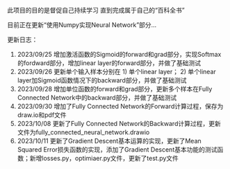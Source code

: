此项目的目的是督促自己持续学习
直到完成属于自己的“百科全书”

目前正在更新“使用Numpy实现Neural Network”部分...

更新日志：
1. 2023/09/25 增加激活函数的Sigmoid的forward和grad部分，实现Softmax的fordward部分，增加linear layer的forward部分，并做了基础测试
2. 2023/09/26 更新单个输入样本分别在 1) 单个linear layer； 2) 单个linear layer加Sigmoid函数情况下的backward部分，并做了基础测试
3. 2023/09/28 增加单位函数的forward和grad部分，更新多个样本在Fully Connected Network中的backward部分，并做了基础测试
4. 2023/09/30 增加了Fully Connected Network的Forward计算过程，保存为draw.io和pdf文件
5. 2023/10/08 更新了Fully Connected Network的Backward计算过程，更新文件为fully_connected_neural_network.drawio
6. 2023/10/11 更新了Gradient Descent基本运算的实现，更新了Mean Squared Error损失函数的实现，添加了Gradient Descent基本功能的测试函数；新增losses.py，optimiaer.py文件，更新了test.py文件
